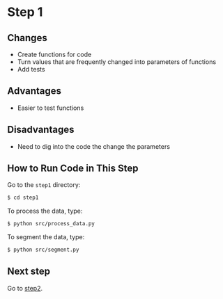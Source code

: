 # Step 1

## Changes
* Create functions for code 
* Turn values that are frequently changed into parameters of functions
* Add tests

## Advantages
* Easier to test functions 

## Disadvantages
* Need to dig into the code the change the parameters

## How to Run Code in This Step
Go to the `step1` directory:
```bash
$ cd step1
```
To process the data, type:
```bash
$ python src/process_data.py
```
To segment the data, type:
```bash
$ python src/segment.py
```

## Next step
Go to [step2](../step2).